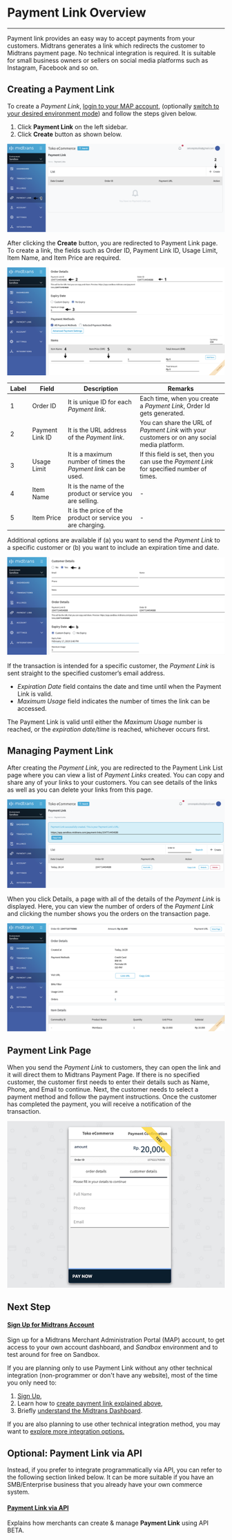 # Payment Link Overview
<hr>
Payment link provides an easy way to accept payments from your customers. Midtrans generates a link which redirects the customer to Midtrans payment page. No technical integration is required. It is suitable for small business owners or sellers on social media platforms such as Instagram, Facebook and so on.

## Creating a Payment Link
To create a _Payment Link_, [login to your MAP account](/en/overview.md#accessing-midtrans-administration-portal), (optionally [switch to your desired environment mode](/en/midtrans-account/overview.md#switching-environment)) and follow the steps given below.
1. Click **Payment Link** on the left sidebar.
2. Click **Create** button as shown below.

![Payment Link New](../../asset/image/paymentlink_new.png)

After clicking the **Create** button, you are redirected to Payment Link page. To create a link, the fields such as Order ID, Payment Link ID, Usage Limit, Item Name, and Item Price are required.

![Create Payment Link](../../asset/image/paymentlink_create.png)

| Label | Field | Description | Remarks |
| ----- | --------------- | ------------------------------------------------------------ | ------------------------------------------------------------ |
| 1 | Order ID | It is unique ID for each *Payment link*.| Each time, when you create a *Payment Link*, Order Id gets generated.|
| 2 | Payment Link ID | It is the URL address of the *Payment link*.| You can share the URL of *Payment Link* with your customers or on any social media platform. |
| 3 | Usage Limit | It is a maximum number of times the *Payment link* can be used.| If this field is set, then you can use the *Payment Link* for specified number of times.|
| 4 | Item Name | It is the name of the product or service you are selling.| - |
| 5 | Item Price | It is the price of the product or service you are charging.| - |

Additional options are available if (a) you want to send the *Payment Link* to a specific customer or (b) you want to include an expiration time and date.

![Options Payment Link](../../asset/image/paymentlink_options.png)

If the transaction is intended for a specific customer, the *Payment Link* is sent straight to the specified customer’s email address. 
- *Expiration Date* field contains the date and time until when the Payment Link is valid. 
- *Maximum Usage* field indicates the number of times the link can be accessed. 

The Payment Link is valid until either the *Maximum Usage* number is reached, or the *expiration date/time* is reached, whichever occurs first.

## Managing Payment Link
After creating the *Payment Link*, you are redirected to the Payment Link List page where you can view a list of *Payment Links* created. You can copy and share any of your links to your customers. You can see details of the links as well as you can delete your links from this page.

![List Payment Link](../../asset/image/paymentlink_list.png)

When you click Details, a page with all of the details of the *Payment Link* is displayed. Here, you can view the number of orders of the *Payment Link* and clicking the number shows you the orders on the transaction page.

![Details Payment Link](../../asset/image/paymentlink_details.png)

## Payment Link Page
When you send the *Payment Link* to customers, they can open the link and it will direct them to Midtrans Payment Page. If there is no specified customer, the customer first needs to enter their details such as Name, Phone, and Email to continue. Next, the customer needs to select a payment method and follow the payment instructions. Once the customer has completed the payment, you will receive a notification of the transaction.

![Create Payment Link](../../asset/image/paymentlink-test-payment.png ':size=400')

## Next Step

<div class="my-card">

#### [Sign Up for Midtrans Account](/en/midtrans-account/overview.md)
Sign up for a Midtrans Merchant Administration Portal (MAP) account, to get access to your own account dashboard, and *Sandbox* environment and to test around for free on Sandbox.
</div>

If you are planning only to use Payment Link without any other technical integration (non-programmer or don't have any website), most of the time you only need to: 
1. [Sign Up](/en/midtrans-account/overview.md), 
2. Learn how to [create payment link explained above](#payment-link-overview), 
3. Briefly [understand the Midtrans Dashboard](/en/after-payment/dashboard-usage.md).

If you are also planning to use other technical integration method, you may want to [explore more integration options.](/en/payments/overview.md)

## Optional: Payment Link via API
Instead, if you prefer to integrate programmatically via API, you can refer to the following section linked below. It can be more suitable if you have an SMB/Enterprise business that you already have your own commerce system.


<div class="my-card">

#### [Payment Link via API](/en/payment-link/with-api.md)
Explains how merchants can create & manage **Payment Link** using API <span class="badge badge-yellow">BETA</span>.
</div>